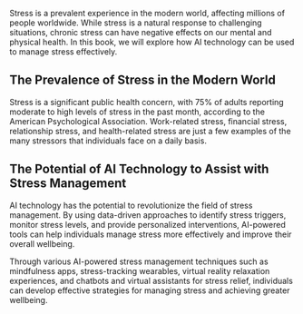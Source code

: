 
Stress is a prevalent experience in the modern world, affecting millions of people worldwide. While stress is a natural response to challenging situations, chronic stress can have negative effects on our mental and physical health. In this book, we will explore how AI technology can be used to manage stress effectively.

The Prevalence of Stress in the Modern World
--------------------------------------------

Stress is a significant public health concern, with 75% of adults reporting moderate to high levels of stress in the past month, according to the American Psychological Association. Work-related stress, financial stress, relationship stress, and health-related stress are just a few examples of the many stressors that individuals face on a daily basis.

The Potential of AI Technology to Assist with Stress Management
---------------------------------------------------------------

AI technology has the potential to revolutionize the field of stress management. By using data-driven approaches to identify stress triggers, monitor stress levels, and provide personalized interventions, AI-powered tools can help individuals manage stress more effectively and improve their overall wellbeing.

Through various AI-powered stress management techniques such as mindfulness apps, stress-tracking wearables, virtual reality relaxation experiences, and chatbots and virtual assistants for stress relief, individuals can develop effective strategies for managing stress and achieving greater wellbeing.
